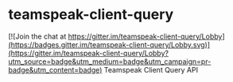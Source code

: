 # teamspeak-client-query

[![Join the chat at https://gitter.im/teamspeak-client-query/Lobby](https://badges.gitter.im/teamspeak-client-query/Lobby.svg)](https://gitter.im/teamspeak-client-query/Lobby?utm_source=badge&utm_medium=badge&utm_campaign=pr-badge&utm_content=badge)
Teamspeak Client Query API
